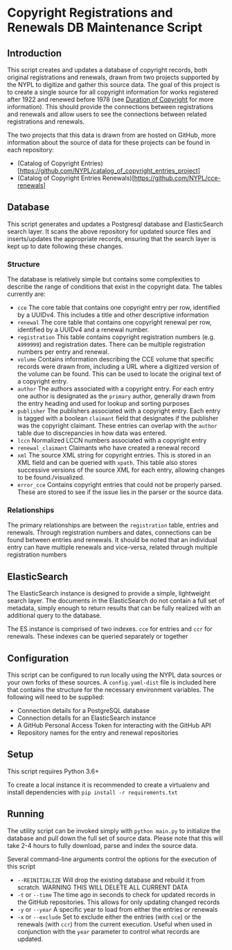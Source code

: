 # Copyright Registrations and Renewals DB Maintenance Script

## Introduction

This script creates and updates a database of copyright records, both original registrations and renewals, drawn from two projects supported by the NYPL to digitize and gather this source data. The goal of this project is to create a single source for all copyright information for works registered after 1922 and renewed before 1978 (see [Duration of Copyright](https://www.copyright.gov/circs/circ15a.pdf) for more information). This should provide the connections between registrations and renewals and allow users to see the connections between related registrations and renewals.

The two projects that this data is drawn from are hosted on GitHub, more information about the source of data for these projects can be found in each repository:

- (Catalog of Copyright Entries)[https://github.com/NYPL/catalog_of_copyright_entries_project]
- (Catalog of Copyright Entries Renewals)[https://github.com/NYPL/cce-renewals]

## Database

This script generates and updates a Postgresql database and ElasticSearch search layer. It scans the above repository for updated source files and inserts/updates the appropriate records, ensuring that the search layer is kept up to date following these changes.

### Structure

The database is relatively simple but contains some complexities to describe the range of conditions that exist in the copyright data. The tables currently are:

- `cce` The core table that contains one copyright entry per row, identified by a UUIDv4. This includes a title and other descriptive information
- `renewal` The core table that contains one copyright renewal per row, identified by a UUIDv4 and a renewal number.
- `registration` This table contains copyright registration numbers (e.g. `A999999`) and registration dates. There can be multiple registration numbers per entry and renewal.
- `volume` Contains information describing the CCE volume that specific records were drawn from, including a URL where a digitized version of the volume can be found. This can be used to locate the original text of a copyright entry.
- `author` The authors associated with a copyright entry. For each entry one author is designated as the `primary` author, generally drawn from the entry heading and used for lookup and sorting purposes
- `publisher` The publishers associated with a copyright entry. Each entry is tagged with a boolean `claimant` field that designates if the publisher was the copyright claimant. These entries can overlap with the `author` table due to discrepancies in how data was entered.
- `lccn` Normalized LCCN numbers associated with a copyright entry
- `renewal_claimant` Claimants who have created a renewal record
- `xml` The source XML string for copyright entries. This is stored in an XML field and can be queried with `xpath`. This table also stores successive versions of the source XML for each entry, allowing changes to be found./visualized.
- `error_cce` Contains copyright entries that could not be properly parsed. These are stored to see if the issue lies in the parser or the source data.

### Relationships

The primary relationships are between the `registration` table, entries and renewals. Through registration numbers and dates, connections can be found between entries and renewals. It should be noted that an individual entry can have multiple renewals and vice-versa, related through multiple registration numbers

## ElasticSearch

The ElasticSearch instance is designed to provide a simple, lightweight search layer. The documents in the ElasticSearch do not contain a full set of metadata, simply enough to return results that can be fully realized with an additional query to the database.

The ES instance is comprised of two indexes. `cce` for entries and `ccr` for renewals. These indexes can be queried separately or together

## Configuration

This script can be configured to run locally using the NYPL data sources or your own forks of these sources. A `config.yaml-dist` file is included here that contains the structure for the necessary environment variables. The following will need to be supplied:
- Connection details for a PostgreSQL database
- Connection details for an ElasticSearch instance
- A GitHub Personal Access Token for interacting with the GitHub API
- Repository names for the entry and renewal repositories

## Setup

This script requires Python 3.6+

To create a local instance it is recommended to create a virtualenv and install dependencies with `pip install -r requirements.txt`

## Running

The utility script can be invoked simply with `python main.py` to initialize the database and pull down the full set of source data. Please note that this will take 2-4 hours to fully download, parse and index the source data.

Several command-line arguments control the options for the execution of this script

- `--REINITIALIZE` Will drop the existing database and rebuild it from scratch. WARNING THIS WILL DELETE ALL CURRENT DATA
- `-t` or `--time` The time ago in seconds to check for updated records in the GitHub repositories. This allows for only updating changed records
- `-y` or `--year` A specific year to load from either the entries or renewals
- `-x` or `--exclude` Set to exclude either the entries (with `cce`) or the renewals (with `ccr`) from the current execution. Useful when used in conjunction with the `year` parameter to control what records are updated.